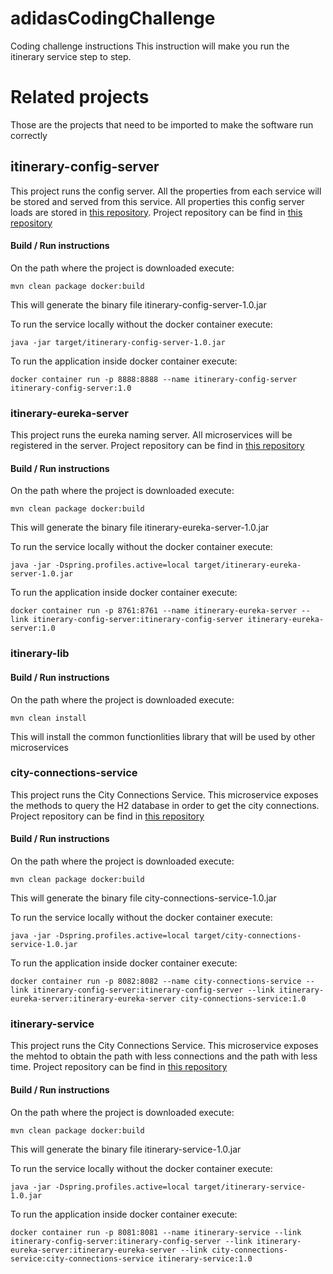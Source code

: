 # adidasCodingChallenge
Coding challenge instructions
This instruction will make you run the itinerary service step to step.

# Related projects
Those are the projects that need to be imported to make the software run correctly

## itinerary-config-server
This project runs the config server. All the properties from each service will be stored and served from this service.
All properties this config server loads are stored in [this repository](https://github.com/jribesbonet/configserver-properties).
Project repository can be find in [this repository](https://github.com/jribesbonet/itinerary-config-server)

#### Build / Run instructions
On the path where the project is downloaded execute:
```
mvn clean package docker:build
```
This will generate the binary file itinerary-config-server-1.0.jar

To run the service locally without the docker container execute:
```
java -jar target/itinerary-config-server-1.0.jar
```
To run the application inside docker container execute:
```
docker container run -p 8888:8888 --name itinerary-config-server itinerary-config-server:1.0
```

### itinerary-eureka-server
This project runs the eureka naming server. All microservices will be registered in the server.
Project repository can be find in [this repository](https://github.com/jribesbonet/itinerary-eureka-server)

#### Build / Run instructions
On the path where the project is downloaded execute:
```
mvn clean package docker:build
```
This will generate the binary file itinerary-eureka-server-1.0.jar

To run the service locally without the docker container execute:
```
java -jar -Dspring.profiles.active=local target/itinerary-eureka-server-1.0.jar
```
To run the application inside docker container execute:
```
docker container run -p 8761:8761 --name itinerary-eureka-server --link itinerary-config-server:itinerary-config-server itinerary-eureka-server:1.0
```

### itinerary-lib
#### Build / Run instructions
On the path where the project is downloaded execute:
```
mvn clean install
```
This will install the common functionlities library that will be used by other microservices

### city-connections-service
This project runs the City Connections Service. This microservice exposes the methods to query the H2 database in order to get the city connections.
Project repository can be find in [this repository](https://github.com/jribesbonet/city-connections-service)

#### Build / Run instructions
On the path where the project is downloaded execute:
```
mvn clean package docker:build
```
This will generate the binary file city-connections-service-1.0.jar

To run the service locally without the docker container execute:
```
java -jar -Dspring.profiles.active=local target/city-connections-service-1.0.jar
```
To run the application inside docker container execute:
```
docker container run -p 8082:8082 --name city-connections-service --link itinerary-config-server:itinerary-config-server --link itinerary-eureka-server:itinerary-eureka-server city-connections-service:1.0
```

### itinerary-service
This project runs the City Connections Service. This microservice exposes the mehtod to obtain the path with less connections and the path with less time.
Project repository can be find in [this repository](https://github.com/jribesbonet/itinerary-service)

#### Build / Run instructions
On the path where the project is downloaded execute:
```
mvn clean package docker:build
```
This will generate the binary file itinerary-service-1.0.jar

To run the service locally without the docker container execute:
```
java -jar -Dspring.profiles.active=local target/itinerary-service-1.0.jar
```
To run the application inside docker container execute:
```
docker container run -p 8081:8081 --name itinerary-service --link itinerary-config-server:itinerary-config-server --link itinerary-eureka-server:itinerary-eureka-server --link city-connections-service:city-connections-service itinerary-service:1.0
```
